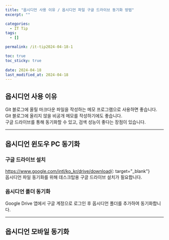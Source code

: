 ```yaml
---
title: "옵시디언 사용 이유 / 옵시디언 파일 구글 드라이브 동기화 방법"
excerpt: ""

categories:
  - IT Tip
tags:
  - []

permalink: /it-tip2024-04-18-1

toc: true
toc_sticky: true
 
date: 2024-04-18
last_modified_at: 2024-04-18
---
```


## 옵시디언 사용 이유
Git 블로그에 올릴 마크다운 파일을 작성하는 메모 프로그램으로 사용하면 좋습니다.  
Git 블로그에 올리지 않을 비공개 메모를 작성하기에도 좋습니다.  
구글 드라이브를 통해 동기화할 수 있고, 검색 성능이 좋다는 장점이 있습니다.

---

## 옵시디언 윈도우 PC 동기화

### 구글 드라이브 설치
<https://www.google.com/intl/ko_kr/drive/download>{: target="_blank"}  
옵시디언 파일 동기화를 위해 데스크탑용 구글 드라이브 설치가 필요합니다.

### 옵시디언 폴더 동기화
Google Drive 앱에서 구글 계정으로 로그인 후 옵시디언 폴더를 추가하여 동기화합니다.

---

## 옵시디언 모바일 동기화

